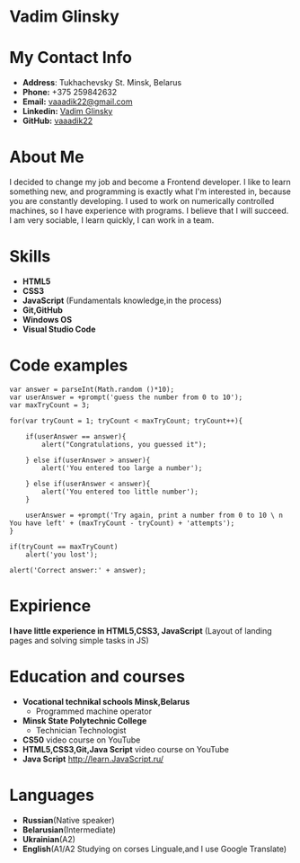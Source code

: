 # Vadim Glinsky

# My Contact Info

* __Address__: Tukhachevsky St. Minsk, Belarus
* __Phone:__ +375 259842632
* __Email:__ [vaaadik22@gmail.com](vaaadik22@gmail.com)
* __Linkedin:__ [Vadim Glinsky](https://www.linkedin.com/feed/)
* __GitHub:__ [vaaadik22](https://github.com/vaaadik22)

# About Me

I decided to change my job and become a Frontend developer. I like to learn something new, and programming is exactly what I'm interested in, because you are constantly developing. I used to work on numerically controlled machines, so I have experience with programs. I believe that I will succeed. I am very sociable, I learn quickly, I can work in a team.

# Skills

* __HTML5__
* __CSS3__
* __JavaScript__ (Fundamentals knowledge,in the process)
* __Git,GitHub__
* __Windows OS__
* __Visual Studio Code__

# Code examples

```
var answer = parseInt(Math.random ()*10);
var userAnswer = +prompt('guess the number from 0 to 10');
var maxTryCount = 3;

for(var tryCount = 1; tryCount < maxTryCount; tryCount++){

    if(userAnswer == answer){
        alert("Congratulations, you guessed it");
       
    } else if(userAnswer > answer){
        alert('You entered too large a number');

    } else if(userAnswer < answer){
        alert('You entered too little number');  
    }

    userAnswer = +prompt('Try again, print a number from 0 to 10 \ n You have left' + (maxTryCount - tryCount) + 'attempts');
}

if(tryCount == maxTryCount)
    alert('you lost');

alert('Correct answer:' + answer);

```

# Expirience

__I have little experience in HTML5,CSS3, JavaScript__ (Layout of landing pages and solving simple tasks in JS)

# Education and courses

* __Vocational technikal schools Minsk,Belarus__
    * Programmed machine operator
* __Minsk State Polytechnic College__
  * Technician Technologist
* __CS50__ video course on YouTube
* __HTML5,CSS3,Git,Java Script__ video course on YouTube
* __Java Script__ http://learn.JavaScript.ru/
  
# Languages

* __Russian__(Native speaker)
* __Belarusian__(Intermediate)
* __Ukrainian__(A2)
* __English__(A1/A2 Studying on corses Linguale,and I use Google Translate)

